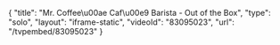 {
    "title": "Mr. Coffee\u00ae Caf\u00e9 Barista - Out of the Box",
    "type": "solo",
    "layout": "iframe-static",
    "videoId": "83095023",
    "url": "\/tvpembed\/83095023"
}